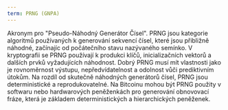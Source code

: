 ```yaml
---
term: PRNG (GNPA)
---
```


Akronym pro "Pseudo-Náhodný Generátor Čísel". PRNG jsou kategorie algoritmů používaných k generování sekvencí čísel, které jsou přibližně náhodné, začínajíc od počátečního stavu nazývaného semínko. V kryptografii se PRNG používají k produkci klíčů, inicializačních vektorů a dalších prvků vyžadujících náhodnost. Dobrý PRNG musí mít vlastnosti jako je rovnoměrnost výstupu, nepředvídatelnost a odolnost vůči prediktivním útokům. Na rozdíl od skutečně náhodných generátorů čísel, PRNG jsou deterministické a reprodukovatelné. Na Bitcoinu mohou být PRNG použity v softwaru nebo hardwarových peněženkách pro generování obnovovací fráze, která je základem deterministických a hierarchických peněženek.